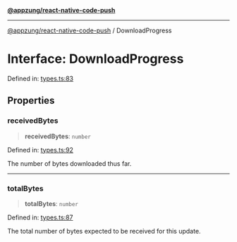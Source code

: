 [**@appzung/react-native-code-push**](../README.md)

---

[@appzung/react-native-code-push](../README.md) / DownloadProgress

# Interface: DownloadProgress

Defined in: [types.ts:83](https://github.com/AppZung/react-native-code-push/blob/5f900017beec34f1e037ac881585c7f5fb00d5dd/src/types.ts#L83)

## Properties

### receivedBytes

> **receivedBytes**: `number`

Defined in: [types.ts:92](https://github.com/AppZung/react-native-code-push/blob/5f900017beec34f1e037ac881585c7f5fb00d5dd/src/types.ts#L92)

The number of bytes downloaded thus far.

---

### totalBytes

> **totalBytes**: `number`

Defined in: [types.ts:87](https://github.com/AppZung/react-native-code-push/blob/5f900017beec34f1e037ac881585c7f5fb00d5dd/src/types.ts#L87)

The total number of bytes expected to be received for this update.
